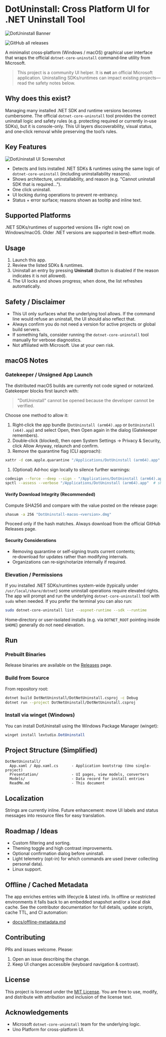 # DotUninstall: Cross Platform UI for .NET Uninstall Tool

![DotUninstall Banner](./social-preview.png)

![GitHub all releases](https://img.shields.io/github/downloads/lextudio/DotUninstall/total?label=Downloads&logo=github)

A minimalist cross‑platform (Windows / macOS) graphical user interface that wraps the official `dotnet-core-uninstall` command‑line utility from Microsoft.

> This project is a community UI helper. It is **not** an official Microsoft application. Uninstalling SDKs/runtimes can impact existing projects—read the safety notes below.

## Why does this exist?

Managing many installed .NET SDK and runtime versions becomes cumbersome. The official `dotnet-core-uninstall` tool provides the correct uninstall logic and safety rules (e.g. protecting required or currently in‑use SDKs), but it is console-only. This UI layers discoverability, visual status, and one‑click removal while preserving the tool’s rules.

## Key Features

![DotUninstall UI Screenshot](./DotUninstall.png)

- Detects and lists installed .NET SDKs & runtimes using the same logic of `dotnet-core-uninstall` (including uninstallability reasons).
- Shows architecture, uninstallability, and reason (e.g. "Cannot uninstall SDK that is required...").
- One click uninstall.
- UI locking during operations to prevent re-entrancy.
- Status + error surface; reasons shown as tooltip and inline text.

## Supported Platforms

.NET SDKs/runtimes of supported versions (8+ right now) on Windows/macOS. Older .NET versions are supported in best-effort mode.

## Usage

1. Launch this app.
2. Review the listed SDKs & runtimes.
3. Uninstall an entry by pressing **Uninstall** (button is disabled if the reason indicates it is not allowed).
4. The UI locks and shows progress; when done, the list refreshes automatically.

## Safety / Disclaimer

- This UI only surfaces what the underlying tool allows. If the command line would refuse an uninstall, the UI should also reflect that.
- Always confirm you do not need a version for active projects or global build servers.
- If something fails, consider running the `dotnet-core-uninstall` tool manually for verbose diagnostics.
- Not affiliated with Microsoft. Use at your own risk.

## macOS Notes

### Gatekeeper / Unsigned App Launch

The distributed macOS builds are currently not code signed or notarized. Gatekeeper blocks first launch with:

> "DotUninstall" cannot be opened because the developer cannot be verified.

Choose one method to allow it:

1. Right‑click the app bundle (`DotUninstall (arm64).app` or `DotUninstall (x64).app`) and select Open, then Open again in the dialog (Gatekeeper remembers).
1. Double‑click (blocked), then open System Settings → Privacy & Security, click Allow Anyway, relaunch and confirm.
1. Remove the quarantine flag (CLI approach):

  ```bash
  xattr -d com.apple.quarantine "/Applications/DotUninstall (arm64).app"  # adjust path if placed elsewhere
  ```

1. (Optional) Ad‑hoc sign locally to silence further warnings:

  ```bash
  codesign --force --deep --sign - "/Applications/DotUninstall (arm64).app"
  spctl --assess --verbose "/Applications/DotUninstall (arm64).app"  # should report 'accepted'
  ```

#### Verify Download Integrity (Recommended)

Compute SHA256 and compare with the value posted on the release page:

```bash
shasum -a 256 "DotUninstall-macos-<version>.dmg"
```

Proceed only if the hash matches. Always download from the official GitHub Releases page.

#### Security Considerations

- Removing quarantine or self‑signing trusts current contents; re‑download for updates rather than modifying internals.
- Organizations can re‑sign/notarize internally if required.

### Elevation / Permissions

If you installed .NET SDKs/runtimes system-wide (typically under `/usr/local/share/dotnet`) some uninstall operations require elevated rights. The app will prompt and run the underlying `dotnet-core-uninstall` tool with `sudo` when needed. If you prefer the terminal you can also run:

```bash
sudo dotnet-core-uninstall list --aspnet-runtime --sdk --runtime
```

Home‑directory or user‑isolated installs (e.g. via `DOTNET_ROOT` pointing inside `$HOME`) generally do not need elevation.

## Run

### Prebuilt Binaries

Release binaries are available on the [Releases](https://github.com/lextudio/DotUninstall/releases) page.

### Build from Source

From repository root:

```bash
dotnet build DotNetUninstall/DotNetUninstall.csproj -c Debug
dotnet run --project DotNetUninstall/DotNetUninstall.csproj
```

### Install via winget (Windows)

You can install DotUninstall using the Windows Package Manager (winget):

```powershell
winget install lextudio.DotUninstall
```

## Project Structure (Simplified)

```text
DotNetUninstall/
  App.xaml / App.xaml.cs      - Application bootstrap (Uno single-project)
  Presentation/               - UI pages, view models, converters
  Models/                     - Data record for install entries
  ReadMe.md                   - This document
```

## Localization

Strings are currently inline. Future enhancement: move UI labels and status messages into resource files for easy translation.

## Roadmap / Ideas

- Custom filtering and sorting.
- Theming toggle and high contrast improvements.
- Optional confirmation dialog before uninstall.
- Light telemetry (opt-in) for which commands are used (never collecting personal data).
- Linux support.

## Offline / Cached Metadata

The app enriches entries with lifecycle & latest info. In offline or restricted environments it falls back to an embedded snapshot and/or a local disk cache. See the contributor documentation for full details, update scripts, cache TTL, and CI automation:

- [docs/offline-metadata.md](./docs/offline-metadata.md)

## Contributing

PRs and issues welcome. Please:

1. Open an issue describing the change.
2. Keep UI changes accessible (keyboard navigation & contrast).

## License

This project is licensed under the [MIT License](./LICENSE). You are free to use, modify, and distribute with attribution and inclusion of the license text.

## Acknowledgements

- Microsoft `dotnet-core-uninstall` team for the underlying logic.
- Uno Platform for cross-platform UI.
